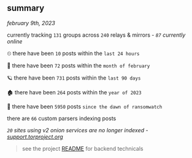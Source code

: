 
## summary
_february 9th, 2023_

currently tracking `131` groups across `240` relays & mirrors - _`87` currently online_

⏲ there have been `10` posts within the `last 24 hours`

🦈 there have been `72` posts within the `month of february`

🪐 there have been `731` posts within the `last 90 days`

🏚 there have been `264` posts within the `year of 2023`

🦕 there have been `5950` posts `since the dawn of ransomwatch`

there are `66` custom parsers indexing posts

_`20` sites using v2 onion services are no longer indexed - [support.torproject.org](https://support.torproject.org/onionservices/v2-deprecation/)_

> see the project [README](https://github.com/joshhighet/ransomwatch#ransomwatch--) for backend technicals
